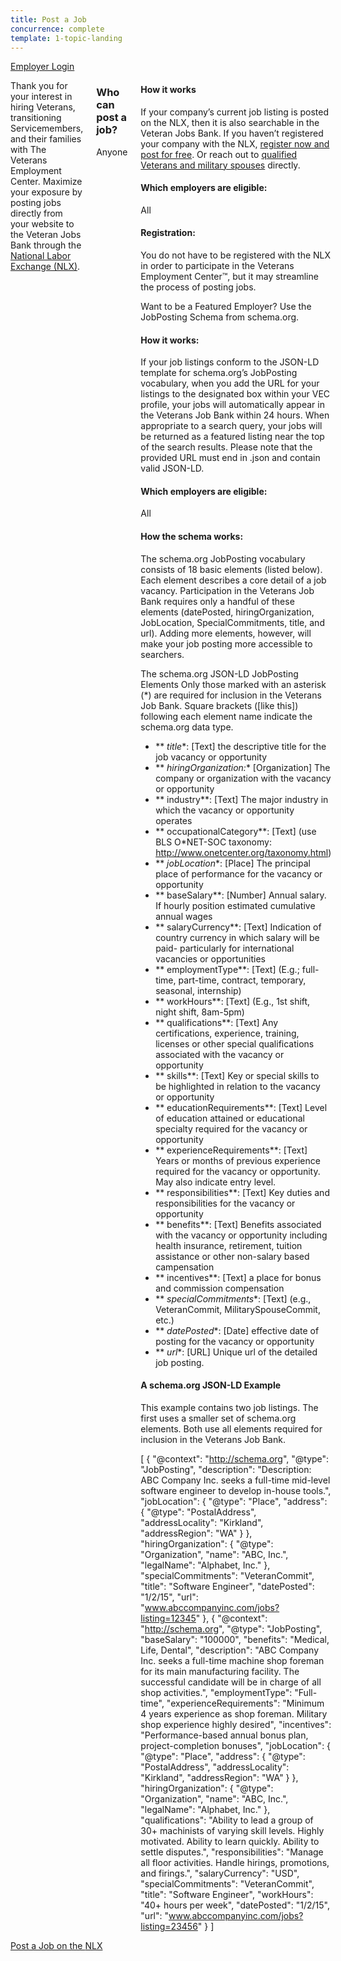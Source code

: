```yaml
---
title: Post a Job
concurrence: complete
template: 1-topic-landing
---
```

<div class="action-bar">
  <div class="row">
    <div class="small-12 columns">
      <a class="usa-button-primary" href="/employment/users/sign_in">Employer Login</a>
    </div>
  </div>
</div>

<div class="main" role="main" markdown="0">

<div class="section one" markdown="0">
<div class="primary" markdown="0">
<div class="row" markdown="0">
<div class="small-12 columns" markdown="0">

<div markdown="1">

Thank you for your interest in hiring Veterans, transitioning Servicemembers, and their families with The Veterans Employment Center. Maximize your exposure by posting jobs directly from your website to the Veteran Jobs Bank through the [National Labor Exchange (NLX)](https://us.jobs/postajobpartner.asp?partner=ebenefits). 

</div>

<div class="call-out" markdown="1">

### Who can post a job? 

Anyone

</div>

<div markdown="1">

#### How it works 

If your company’s current job listing is posted on the NLX, then it is also searchable in the Veteran Jobs Bank. If you haven’t registered your company with the NLX, [register now and post for free](https://us.jobs/postajobpartner.asp?partner=ebenefits). 
Or reach out to [qualified Veterans and military spouses](https://www.vets.gov/veterans-employment-center/employers) directly.

#### Which employers are eligible:
All

#### Registration:

You do not have to be registered with the NLX in order to participate in the Veterans Employment Center™, but it may streamline the process of posting jobs.

Want to be a Featured Employer? Use the JobPosting Schema from schema.org.

#### How it works:

If your job listings conform to the JSON-LD template for schema.org’s JobPosting vocabulary, when you add the URL for your listings to the designated box within your VEC profile, your jobs will automatically appear in the Veterans Job Bank within 24 hours. When appropriate to a search query, your jobs will be returned as a featured listing near the top of the search results. Please note that the provided URL must end in .json and contain valid JSON-LD.

#### Which employers are eligible:

All

#### How the schema works:

The schema.org JobPosting vocabulary consists of 18 basic elements (listed below). Each element describes a core detail of a job vacancy. Participation in the Veterans Job Bank requires only a handful of these elements (datePosted, hiringOrganization, JobLocation, SpecialCommitments, title, and url). Adding more elements, however, will make your job posting more accessible to searchers.

The schema.org JSON-LD JobPosting Elements
Only those marked with an asterisk (*) are required for inclusion in the Veterans Job Bank. Square brackets ([like this]) following each element name indicate the schema.org data type.

- ** *title**: [Text] the descriptive title for the job vacancy or opportunity
- ** *hiringOrganization:** [Organization] The company or organization with the vacancy or opportunity
- ** industry**: [Text] The major industry in which the vacancy or opportunity operates
- ** occupationalCategory**: [Text] (use BLS O*NET-SOC taxonomy: http://www.onetcenter.org/taxonomy.html)
- ** *jobLocation**: [Place] The principal place of performance for the vacancy or opportunity
- ** baseSalary**: [Number] Annual salary. If hourly position estimated cumulative annual wages
- ** salaryCurrency**: [Text] Indication of country currency in which salary will be paid- particularly for international vacancies or opportunities
- ** employmentType**: [Text] (E.g.; full-time, part-time, contract, temporary, seasonal, internship)
- ** workHours**: [Text] (E.g., 1st shift, night shift, 8am-5pm)
- ** qualifications**: [Text] Any certifications, experience, training, licenses or other special qualifications associated with the vacancy or opportunity
- ** skills**: [Text] Key or special skills to be highlighted in relation to the vacancy or opportunity
- ** educationRequirements**: [Text] Level of education attained or educational specialty required for the vacancy or opportunity
- ** experienceRequirements**: [Text] Years or months of previous experience required for the vacancy or opportunity. May also indicate entry level.
- ** responsibilities**: [Text] Key duties and responsibilities for the vacancy or opportunity
- ** benefits**: [Text] Benefits associated with the vacancy or opportunity including health insurance, retirement, tuition assistance or other non-salary based campensation
- ** incentives**: [Text] a place for bonus and commission compensation
- ** *specialCommitments**: [Text] (e.g., VeteranCommit, MilitarySpouseCommit, etc.)
- ** *datePosted**: [Date] effective date of posting for the vacancy or opportunity
- ** *url**: [URL] Unique url of the detailed job posting.

#### A schema.org JSON-LD Example

This example contains two job listings. The first uses a smaller set of schema.org elements. Both use all elements required for inclusion in the Veterans Job Bank. 
          

[
  {
    "@context": "http://schema.org",
    "@type": "JobPosting",
    "description": "Description: ABC Company Inc. seeks a full-time mid-level software engineer to develop in-house tools.",
    "jobLocation": {
      "@type": "Place",
      "address": {
        "@type": "PostalAddress",
        "addressLocality": "Kirkland",
        "addressRegion": "WA"
      }
    },
    "hiringOrganization": {
      "@type": "Organization",
      "name": "ABC, Inc.",
      "legalName": "Alphabet, Inc."
    },
    "specialCommitments": "VeteranCommit",
    "title": "Software Engineer",
    "datePosted": "1/2/15",
    "url": "www.abccompanyinc.com/jobs?listing=12345"
  },
  {
    "@context": "http://schema.org",
    "@type": "JobPosting",
    "baseSalary": "100000",
    "benefits": "Medical, Life, Dental",
    "description": "ABC Company Inc. seeks a full-time machine shop foreman for its main manufacturing facility. The successful candidate will be in charge of all shop activities.",
    "employmentType": "Full-time",
    "experienceRequirements": "Minimum 4 years experience as shop foreman. Military shop experience highly desired",
    "incentives": "Performance-based annual bonus plan, project-completion bonuses",
    "jobLocation": {
      "@type": "Place",
      "address": {
        "@type": "PostalAddress",
        "addressLocality": "Kirkland",
        "addressRegion": "WA"
      }
    },
    "hiringOrganization": {
      "@type": "Organization",
      "name": "ABC, Inc.",
      "legalName": "Alphabet, Inc."
    },
    "qualifications": "Ability to lead a group of 30+ machinists of varying skill levels. Highly motivated. Ability to learn quickly. Ability to settle disputes.",
    "responsibilities": "Manage all floor activities. Handle hirings, promotions, and firings.",
    "salaryCurrency": "USD",
    "specialCommitments": "VeteranCommit",
    "title": "Software Engineer",
    "workHours": "40+ hours per week",
    "datePosted": "1/2/15",
    "url": "www.abccompanyinc.com/jobs?listing=23456"
  }
]


</pre>        


</div>
</div>
</div>
</div>

<div class="action-bar">
  <div class="row">
    <div class="small-12 columns">
      <a class="usa-button-primary" href="https://us.jobs/postajobpartner.asp?partner=ebenefits">Post a Job on the <abbr>NLX</abbr></a>
    </div>
  </div>
</div>
